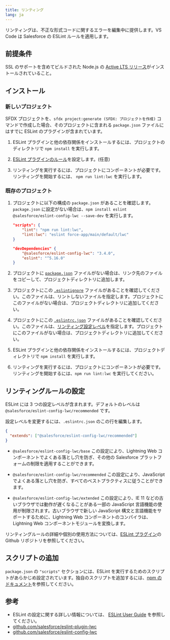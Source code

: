 ```yaml
---
title: リンティング
lang: ja
---
```


リンティングは、不正な形式コードに関するエラーを編集中に提供します。VS Code は Salesforce の ESLint ルールを適用します。

## 前提条件

SSL のサポートを含めてビルドされた Node.js の [Active LTS リリース](https://nodejs.org/en/about/releases/)がインストールされていること。

## インストール

### 新しいプロジェクト

SFDX プロジェクトを、`sfdx project:generate (SFDX: プロジェクトを作成)` コマンドで作成した場合、そのプロジェクトに含まれる `package.json` ファイルにはすでに ESLint のプラグインが含まれています。

1. ESLint プラグインと他の依存関係をインストールするには、プロジェクトのディレクトリで `npm install` を実行します。

2. [ESLint プラグインのルール](./en/lwc/linting#configure-linting-rules)を設定します。(任意)

3. リンティングを実行するには、プロジェクトにコンポーネントが必要です。リンティングを開始するには、 `npm run lint:lwc` を実行します。

### 既存のプロジェクト

1. プロジェクトに以下の構成の `package.json` があることを確認します。 `package.json` に設定がない場合は、`npm install eslint @salesforce/eslint-config-lwc --save-dev` を実行します。

   ```json
   "scripts": {
       "lint": "npm run lint:lwc",
       "lint:lwc": "eslint force-app/main/default/lwc"
   }

   "devDependencies" {
       "@salesforce/eslint-config-lwc": "3.4.0",
       "eslint": "^5.16.0"
   }
   ```

2. プロジェクトに [`package.json`](https://github.com/forcedotcom/salesforcedx-templates/blob/master/src/templates/project/package.json) ファイルがない場合は、リンク先のファイルをコピーして、プロジェクトディレクトリに追加します。

3. プロジェクトにこの [`.eslintignore`](https://github.com/forcedotcom/salesforcedx-templates/blob/master/src/templates/project/.eslintignore) ファイルがあることを確認してください。このファイルは、リントしないファイルを指定します。プロジェクトにこのファイルがない場合は、プロジェクトディレクトリに追加してください。

4. プロジェクトにこの [`.eslintrc.json`](https://github.com/forcedotcom/salesforcedx-templates/blob/master/src/templates/project/.eslintrc.json) ファイルがあることを確認してください。このファイルは、[リンティング設定レベル](./ja/lwc/linting#リンティングルールの設定)を指定します。プロジェクトにこのファイルがない場合は、プロジェクトディレクトリに追加してください。

5. ESLint プラグインと他の依存関係をインストールするには、プロジェクトディレクトリで `npm install` を実行します。

6. リンティングを実行するには、プロジェクトにコンポーネントが必要です。リンティングを開始するには、`npm run lint:lwc` を実行してください。

## リンティングルールの設定

ESLint には 3 つの設定レベルが含まれます。デフォルトのレベルは `@salesforce/eslint-config-lwc/recommended` です。

設定レベルを変更するには、`.eslintrc.json` のこの行を編集します。

```json
{
  "extends": ["@salesforce/eslint-config-lwc/recommended"]
}
```

- `@salesforce/eslint-config-lwc/base`
  この設定により、Lightning Web コンポーネントでよくある落とし穴を防ぎ、その他の Salesforce プラットフォームの制限を適用することができます。

- `@salesforce/eslint-config-lwc/recommended`
  この設定により、JavaScript でよくある落とし穴を防ぎ、すべてのベストプラクティスに従うことができます。

- `@salesforce/eslint-config-lwc/extended`
  この設定により、IE 11 などの古いブラウザでは動作が遅くなることがある一部の JavaScript 言語機能の使用が制限されます。古いブラウザで新しい JavaScript 構文と言語機能をサポートするために、Lightning Web コンポーネントのコンパイラは、Lightning Web コンポーネントモジュールを変換します。

リンティングルールの詳細や個別の使用方法については、[ESLint プラグイン](https://github.com/salesforce/eslint-plugin-lwc)の Github リポジトリを参照してください。

## スクリプトの追加

`package.json` の `"scripts"` セクションには、ESLint を実行するためのスクリプトがあらかじめ設定されています。独自のスクリプトを追加するには、[npm のドキュメント](https://docs.npmjs.com/misc/scripts)を参照してください。

## 参考

- ESLint の設定に関する詳しい情報については、 [ESLint User Guide](https://eslint.org/docs/user-guide/configuring) を参照してください。
- [github.com/salesforce/eslint-plugin-lwc](https://github.com/salesforce/eslint-plugin-lwc)
- [github.com/salesforce/eslint-config-lwc](https://github.com/salesforce/eslint-config-lwc)
